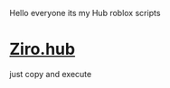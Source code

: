 Hello everyone its my Hub roblox scripts

# [Ziro.hub](https://github.com/Pcgamert/Ziro-hub/blob/main/Ziro.hub)
just copy and execute


